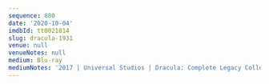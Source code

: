 ```yaml
---
sequence: 880
date: '2020-10-04'
imdbId: tt0021814
slug: dracula-1931
venue: null
venueNotes: null
medium: Blu-ray
mediumNotes: '2017 | Universal Studios | Dracula: Complete Legacy Collection'
---
```


